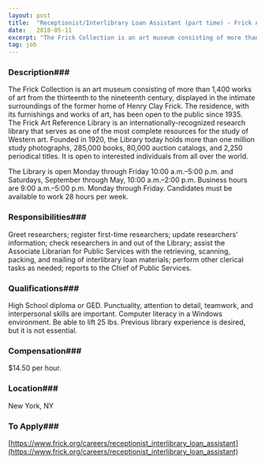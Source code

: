 ```yaml
---
layout: post
title:  "Receptionist/Interlibrary Loan Assistant (part time) - Frick Art Reference Library of The Frick Collection"
date:   2018-05-11
excerpt: "The Frick Collection is an art museum consisting of more than 1,400 works of art from the thirteenth to the nineteenth century, displayed in the intimate surroundings of the former home of Henry Clay Frick. The residence, with its furnishings and works of art, has been open to the public..."
tag: job
---
```


### Description###

The Frick Collection is an art museum consisting of more than 1,400 works of art from the thirteenth to the nineteenth century, displayed in the intimate surroundings of the former home of Henry Clay Frick. The residence, with its furnishings and works of art, has been open to the public since 1935. The Frick Art Reference Library is an internationally-recognized research library that serves as one of the most complete resources for the study of Western art. Founded in 1920, the Library today holds more than one million study photographs, 285,000 books, 80,000 auction catalogs, and 2,250 periodical titles. It is open to interested individuals from all over the world.

The Library is open Monday through Friday 10:00 a.m.–5:00 p.m. and Saturdays, September through May, 10:00 a.m.–2:00 p.m. Business hours are 9:00 a.m.–5:00 p.m. Monday through Friday. Candidates must be available to work 28 hours per week.


### Responsibilities###

Greet researchers; register first-time researchers; update researchers’ information; check researchers in and out of the Library; assist the Associate Librarian for Public Services with the retrieving, scanning, packing, and mailing of interlibrary loan materials; perform other clerical tasks as needed; reports to the Chief of Public Services.


### Qualifications###

High School diploma or GED. Punctuality, attention to detail, teamwork, and interpersonal skills are important. Computer literacy in a Windows environment. Be able to lift 25 lbs. Previous library experience is desired, but it is not essential.


### Compensation###

$14.50 per hour.


### Location###

New York, NY




### To Apply###

[https://www.frick.org/careers/receptionist_interlibrary_loan_assistant](https://www.frick.org/careers/receptionist_interlibrary_loan_assistant)






